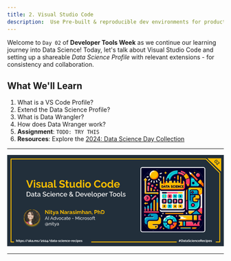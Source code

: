 ```yaml
---
title: 2. Visual Studio Code
description:  Use Pre-built & reproducible dev environments for productivity 
---
```


Welcome to `Day 02` of **Developer Tools Week** as we continue our learning journey into Data Science! Today, let's talk about Visual Studio Code and setting up a shareable _Data Science Profile_ with relevant extensions - for consistency and collaboration.

## What We'll Learn
1. What is a VS Code Profile?
1. Extend the Data Science Profile?
1. What is Data Wrangler?
1. How does Data Wranger work?
1. **Assignment**: `TODO: TRY THIS`
1. **Resources**: Explore the [2024: Data Science Day Collection](https://bit.ly/2024-datasci-collection)

---

![Banner For Week 2 Post 2](./img/DataScienceDay-DevTools-2.png)

---